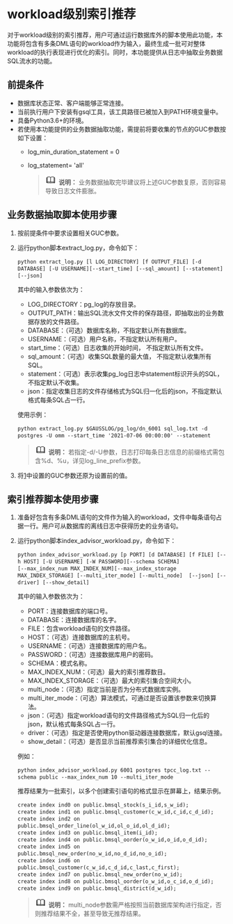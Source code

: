 # workload级别索引推荐<a name="ZH-CN_TOPIC_0296549248"></a>

对于workload级别的索引推荐，用户可通过运行数据库外的脚本使用此功能，本功能将包含有多条DML语句的workload作为输入，最终生成一批可对整体workload的执行表现进行优化的索引。同时，本功能提供从日志中抽取业务数据SQL流水的功能。

## 前提条件<a name="section18679102695014"></a>

-   数据库状态正常、客户端能够正常连接。
-   当前执行用户下安装有gsql工具，该工具路径已被加入到PATH环境变量中。
-   具备Python3.6+的环境。
-   若使用本功能提供的业务数据抽取功能，需提前将要收集的节点的GUC参数按如下设置：
    -   log\_min\_duration\_statement = 0
    -   log\_statement= 'all'

        >![](public_sys-resources/icon-note.gif) **说明：** 
        >业务数据抽取完毕建议将上述GUC参数复原，否则容易导致日志文件膨胀。



## 业务数据抽取脚本使用步骤<a name="section183663372522"></a>

1.  <a name="li541620573521"></a>按前提条件中要求设置相关GUC参数。
2.  运行python脚本extract\_log.py，命令如下：

    ```
    python extract_log.py [l LOG_DIRECTORY] [f OUTPUT_FILE] [-d DATABASE] [-U USERNAME][--start_time] [--sql_amount] [--statement] [--json]
    ```

    其中的输入参数依次为：

    -   LOG\_DIRECTORY：pg\_log的存放目录。
    -   OUTPUT\_PATH：输出SQL流水文件文件的保存路径，即抽取出的业务数据存放的文件路径。
    -   DATABASE：（可选）数据库名称，不指定默认所有数据库。
    -   USERNAME：（可选）用户名称，不指定默认所有用户。
    -   start\_time：（可选）日志收集的开始时间， 不指定默认所有文件。
    -   sql\_amount：（可选）收集SQL数量的最大值， 不指定默认收集所有SQL。
    -   statement：（可选）表示收集pg\_log日志中statement标识开头的SQL，不指定默认不收集。
    -   json：指定收集日志的文件存储格式为SQL归一化后的json，不指定默认格式每条SQL占一行。

    使用示例：

    ```
    python extract_log.py $GAUSSLOG/pg_log/dn_6001 sql_log.txt -d postgres -U omm --start_time '2021-07-06 00:00:00' --statement
    ```

    >![](public_sys-resources/icon-note.gif) **说明：** 
    >若指定-d/-U参数，日志打印每条日志信息的前缀格式需包含%d、%u，详见log\_line\_prefix参数。

3.  将[1](#li541620573521)中设置的GUC参数还原为设置前的值。

## 索引推荐脚本使用步骤<a name="section174995305018"></a>

1.  准备好包含有多条DML语句的文件作为输入的workload，文件中每条语句占据一行。用户可从数据库的离线日志中获得历史的业务语句。
2.  运行python脚本index\_advisor\_workload.py，命令如下：

    ```
    python index_advisor_workload.py [p PORT] [d DATABASE] [f FILE] [--h HOST] [-U USERNAME] [-W PASSWORD][--schema SCHEMA]
    [--max_index_num MAX_INDEX_NUM][--max_index_storage MAX_INDEX_STORAGE] [--multi_iter_mode] [--multi_node]  [--json] [--driver] [--show_detail]
    ```

    其中的输入参数依次为：

    -   PORT：连接数据库的端口号。
    -   DATABASE：连接数据库的名字。
    -   FILE：包含workload语句的文件路径。
    -   HOST：（可选）连接数据库的主机号。
    -   USERNAME：（可选）连接数据库的用户名。
    -   PASSWORD：（可选）连接数据库用户的密码。
    -   SCHEMA：模式名称。
    -   MAX\_INDEX\_NUM：（可选）最大的索引推荐数目。
    -   MAX\_INDEX\_STORAGE：（可选）最大的索引集合空间大小。
    -   multi\_node：（可选）指定当前是否为分布式数据库实例。
    -   multi\_iter\_mode：（可选）算法模式，可通过是否设置该参数来切换算法。
    -   json：（可选）指定workload语句的文件路径格式为SQL归一化后的json，默认格式每条SQL占一行。
    -   driver：（可选）指定是否使用python驱动器连接数据库，默认gsql连接。
    -   show\_detail：（可选）是否显示当前推荐索引集合的详细优化信息。

    例如：

    ```
    python index_advisor_workload.py 6001 postgres tpcc_log.txt --schema public --max_index_num 10 --multi_iter_mode
    ```

    推荐结果为一批索引，以多个创建索引语句的格式显示在屏幕上，结果示例。

    ```
    create index ind0 on public.bmsql_stock(s_i_id,s_w_id);
    create index ind1 on public.bmsql_customer(c_w_id,c_id,c_d_id);
    create index ind2 on public.bmsql_order_line(ol_w_id,ol_o_id,ol_d_id);
    create index ind3 on public.bmsql_item(i_id);
    create index ind4 on public.bmsql_oorder(o_w_id,o_id,o_d_id);
    create index ind5 on public.bmsql_new_order(no_w_id,no_d_id,no_o_id);
    create index ind6 on public.bmsql_customer(c_w_id,c_d_id,c_last,c_first);
    create index ind7 on public.bmsql_new_order(no_w_id);
    create index ind8 on public.bmsql_oorder(o_w_id,o_c_id,o_d_id);
    create index ind9 on public.bmsql_district(d_w_id);
    ```

    >![](public_sys-resources/icon-note.gif) **说明：** 
    >multi\_node参数需严格按照当前数据库架构进行指定，否则推荐结果不全，甚至导致无推荐结果。


